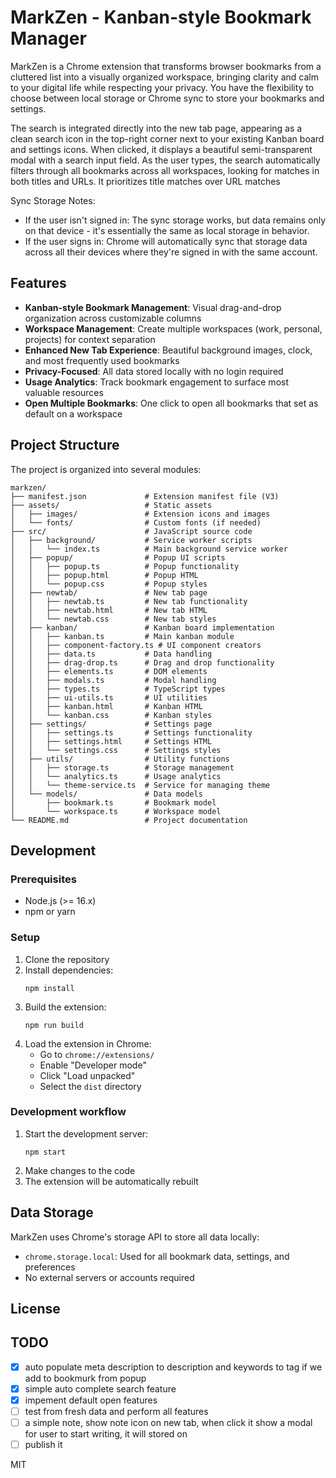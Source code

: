 # MarkZen - Kanban-style Bookmark Manager

MarkZen is a Chrome extension that transforms browser bookmarks from a cluttered list into a visually organized workspace, bringing clarity and calm to your digital life while respecting your privacy. You have the flexibility to choose between local storage or Chrome sync to store your bookmarks and settings.

The search is integrated directly into the new tab page, appearing as a clean search icon in the top-right corner next to your existing Kanban board and settings icons. When clicked, it displays a beautiful semi-transparent modal with a search input field.
As the user types, the search automatically filters through all bookmarks across all workspaces, looking for matches in both titles and URLs. It prioritizes title matches over URL matches

Sync Storage Notes: 
- If the user isn't signed in: The sync storage works, but data remains only on that device - it's essentially the same as local storage in behavior.
- If the user signs in: Chrome will automatically sync that storage data across all their devices where they're signed in with the same account.

## Features

- **Kanban-style Bookmark Management**: Visual drag-and-drop organization across customizable columns
- **Workspace Management**: Create multiple workspaces (work, personal, projects) for context separation
- **Enhanced New Tab Experience**: Beautiful background images, clock, and most frequently used bookmarks
- **Privacy-Focused**: All data stored locally with no login required
- **Usage Analytics**: Track bookmark engagement to surface most valuable resources
- **Open Multiple Bookmarks**: One click to open all bookmarks that set as default on a workspace

## Project Structure

The project is organized into several modules:

```
markzen/
├── manifest.json             # Extension manifest file (V3)
├── assets/                   # Static assets
│   ├── images/               # Extension icons and images
│   └── fonts/                # Custom fonts (if needed)
├── src/                      # JavaScript source code
│   ├── background/           # Service worker scripts
│   │   └── index.ts          # Main background service worker
│   ├── popup/                # Popup UI scripts
│   │   ├── popup.ts          # Popup functionality
│   │   ├── popup.html        # Popup HTML
│   │   └── popup.css         # Popup styles
│   ├── newtab/               # New tab page
│   │   ├── newtab.ts         # New tab functionality
│   │   ├── newtab.html       # New tab HTML
│   │   └── newtab.css        # New tab styles
│   ├── kanban/               # Kanban board implementation
│   │   ├── kanban.ts         # Main kanban module
│   │   ├── component-factory.ts # UI component creators
│   │   ├── data.ts           # Data handling
│   │   ├── drag-drop.ts      # Drag and drop functionality
│   │   ├── elements.ts       # DOM elements
│   │   ├── modals.ts         # Modal handling
│   │   ├── types.ts          # TypeScript types
│   │   ├── ui-utils.ts       # UI utilities
│   │   ├── kanban.html       # Kanban HTML
│   │   └── kanban.css        # Kanban styles
│   ├── settings/             # Settings page
│   │   ├── settings.ts       # Settings functionality
│   │   ├── settings.html     # Settings HTML
│   │   └── settings.css      # Settings styles
│   ├── utils/                # Utility functions
│   │   ├── storage.ts        # Storage management
│   │   └── analytics.ts      # Usage analytics
│   │   └── theme-service.ts  # Service for managing theme
│   └── models/               # Data models
│       ├── bookmark.ts       # Bookmark model
│       └── workspace.ts      # Workspace model
└── README.md                 # Project documentation
```

## Development

### Prerequisites

- Node.js (>= 16.x)
- npm or yarn

### Setup

1. Clone the repository
2. Install dependencies:
   ```
   npm install
   ```
3. Build the extension:
   ```
   npm run build
   ```
4. Load the extension in Chrome:
   - Go to `chrome://extensions/`
   - Enable "Developer mode"
   - Click "Load unpacked"
   - Select the `dist` directory

### Development workflow

1. Start the development server:
   ```
   npm start
   ```
2. Make changes to the code
3. The extension will be automatically rebuilt

## Data Storage

MarkZen uses Chrome's storage API to store all data locally:

- `chrome.storage.local`: Used for all bookmark data, settings, and preferences
- No external servers or accounts required

## License

## TODO
- [x] auto populate meta description to description and keywords to tag if we add to bookmurk from popup
- [x] simple auto complete search feature
- [x] impement default open features
- [ ] test from fresh data and perform all features
- [ ] a simple note, show note icon on new tab, when click it show a modal for user to start writing, it will stored on 
- [ ] publish it  

MIT